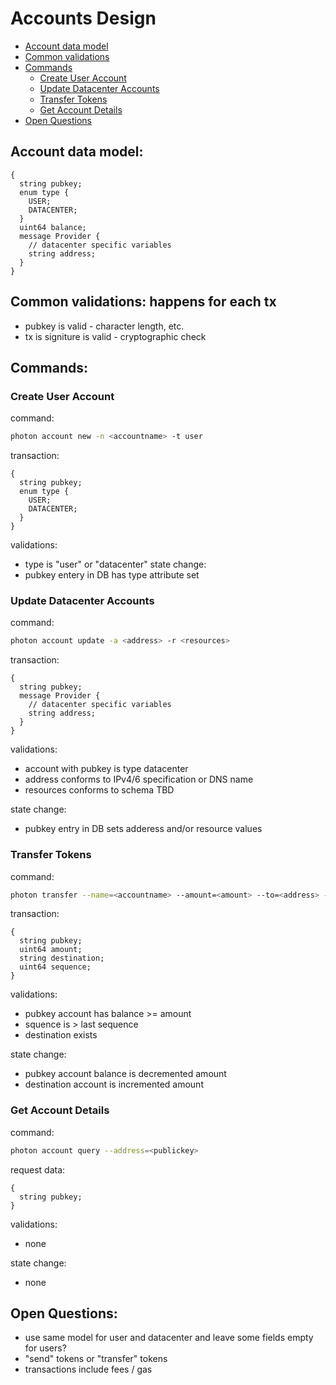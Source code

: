 # Accounts Design

* [Account data model](#account-data-model)
* [Common validations](#common-validations)
* [Commands](#commands)
  * [Create User Account](#create-user-account)
  * [Update Datacenter Accounts](#update-datacenter-accounts)
  * [Transfer Tokens](#transfer-tokens)
  * [Get Account Details](#get-account-details)
* [Open Questions](#open-questions)


## Account data model:

```proto3
{
  string pubkey;
  enum type {
    USER;
    DATACENTER;
  }
  uint64 balance;
  message Provider {
    // datacenter specific variables
    string address;
  }
}
```

## Common validations: happens for each tx
* pubkey is valid - character length, etc.
* tx is signiture is valid - cryptographic check

## Commands:

### Create User Account

command:
```sh
photon account new -n <accountname> -t user
```
transaction:
```proto3
{
  string pubkey;
  enum type {
    USER;
    DATACENTER;
  }
}
```
validations:
* type is "user" or "datacenter"
state change:
* pubkey entery in DB has type attribute set


### Update Datacenter Accounts

command:
```sh
photon account update -a <address> -r <resources>
```
transaction:
```proto3
{
  string pubkey;
  message Provider {
    // datacenter specific variables
    string address;
  }
}
```
validations:
* account with pubkey is type datacenter
* address conforms to IPv4/6 specification or DNS name
* resources conforms to schema TBD

state change:
* pubkey entry in DB sets adderess and/or resource values


### Transfer Tokens

command:
```sh
photon transfer --name=<accountname> --amount=<amount> --to=<address> --sequence=<integer>
```
transaction:
```proto3
{
  string pubkey;
  uint64 amount;
  string destination;
  uint64 sequence;
}
```

validations:

* pubkey account has balance >= amount
* squence is > last sequence
* destination exists

state change:
* pubkey account balance is decremented amount
* destination account is incremented amount


### Get Account Details

command:
```sh
photon account query --address=<publickey>
```
request data:
```proto3
{
  string pubkey;
}
```

validations:
* none

state change:
* none

## Open Questions:
* use same model for user and datacenter and leave some fields empty for users?
* "send" tokens or "transfer" tokens
* transactions include fees / gas
